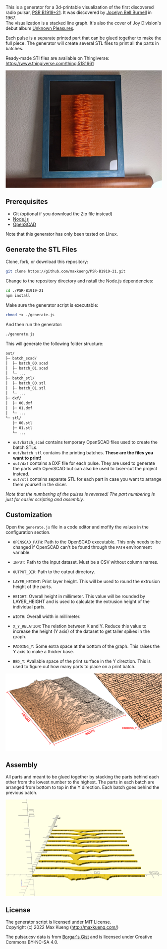 This is a generator for a 3d-printable visualization of the first discovered
radio pulsar, [PSR B1919+21][0]. It was discovered by [Jocelyn Bell Burnell][1]
in 1967.  
The visualization is a stacked line graph. It's also the cover of Joy
Division's debut album [Unknown Pleasures][2].

Each pulse is a separate printed part that can be glued together to make the
full piece. The generator will create several STL files to print all the parts
in batches.

Ready-made STl files are available on Thingiverse:  
https://www.thingiverse.com/thing:5181661

![](images/photo1.jpg)

## Prerequisites

 - Git (optional if you download the Zip file instead)
 - [Node.js][3]
 - [OpenSCAD][4]

Note that this generator has only been tested on Linux.

## Generate the STL Files

Clone, fork, or download this repository:

```sh
git clone https://github.com/maxkueng/PSR-B1919-21.git
```

Change to the repository directory and nstall the Node.js dependencies:

```sh
cd ./PSR-B1919-21
npm install
```

Make sure the generator script is executable:

```sh
chmod +x ./generate.js
```

And then run the generator:

```sh
./generate.js
```

This will generate the following folder structure:

```
out/
├─ batch_scad/
│  ├─ batch_00.scad
│  ├─ batch_01.scad
│  └─ ...
├─ batch_stl/
│  ├─ batch_00.stl
│  ├─ batch_01.stl
│  └─ ...
├─ dxf/
│  ├─ 00.dxf
│  ├─ 01.dxf
│  └─ ...
└─ stl/
   ├─ 00.stl
   ├─ 01.stl
   └─ ...
```

 - `out/batch_scad` contains temporary OpenSCAD files used to create the batch
   STLs.
 - `out/batch_stl` contains the printing batches. **These are the files you
   want to print!**
 - `out/dxf` contains a DXF file for each pulse. They are used to generate the
   parts with OpenSCAD but can also be used to laser-cut the project instead.
 - `out/stl` contains separate STL for each part in case you want to arrange
   them yourself in the slicer.

*Note that the numbering of the pulses is reversed! The part numbering is just for easier scripting and assembly.*

## Customization

Open the `generate.js` file in a code editor and mofify the values in the
configuration section.

 - `OPENSCAD_PATH`: Path to the OpenSCAD executable. This only needs to be changed if OpenSCAD can't be found through the `PATH` environment variable.

 - `INPUT`: Path to the input dataset. Must be a CSV without column names.

 - `OUTPUT_DIR`: Path to the output directory.

 - `LAYER_HEIGHT`: Print layer height. This will be used to round the extrusion height of the parts.

 - `HEIGHT`: Overall height in millimeter. This value will be rounded by LAYER_HEIGHT and is used to calculate the extrusion height of the individual parts.

 - `WIDTH`: Overall width in millimeter.

 - `X_Y_RELATION`: The relation between X and Y. Reduce this value to increase the height (Y axis) of the dataset to get taller spikes in the graph.

 - `PADDING_Y`: Some extra space at the bottom of the graph. This raises the Y axis to make a thicker base.

 - `BED_Y`: Available space of the print surface in the Y direction. This is used to figure out how many parts to place on a print batch.
 
 ![configuration](images/configuration.png)
 
 ## Assembly

 All parts and meant to be glued together by stacking the parts behind each
 other from the lowest number to the highest. The parts in each batch are
 arranged from bottom to top in the Y direction. Each batch goes behind the
 previous batch.
 
 ![assembly gif](images/assembly.gif)
 
 ## License

The generator script is licensed under MIT License.  
Copyright (c) 2022 Max Kueng (http://maxkueng.com/)

The pulsar.csv data is from [Borgar's Gist][5] and is licensed under Creative
Commons BY-NC-SA 4.0.
 

[0]: https://en.wikipedia.org/wiki/PSR_B1919%2B21
[1]: https://en.wikipedia.org/wiki/Jocelyn_Bell_Burnell
[2]: https://www.discogs.com/master/4805-Joy-Division-Unknown-Pleasures
[3]: https://nodejs.org/en/
[4]: https://openscad.org/
[5]: https://gist.github.com/borgar/31c1e476b8e92a11d7e9
[6]: https://creativecommons.org/licenses/by-nc-sa/4.0/
